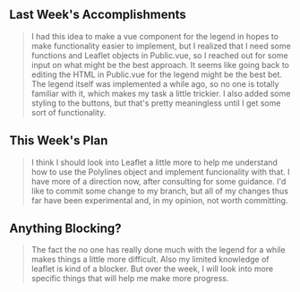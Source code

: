 ## Last Week's Accomplishments

> I had this idea to make a vue component for the legend in hopes to make functionality easier to implement, but I realized that I need some functions and Leaflet objects in Public.vue, so I reached out for some input on what might be the best approach. It seems like going back to editing the HTML in Public.vue for the legend might be the best bet. The legend itself was implemented a while ago, so no one is totally familiar with it, which makes my task a little trickier.
> I also added some styling to the buttons, but that's pretty meaningless until I get some sort of functionality.

## This Week's Plan

> I think I should look into Leaflet a little more to help me understand how to use the Polylines object and implement funcionality with that. I have more of a direction now, after consulting for some guidance. I'd like to commit some change to my branch, but all of my changes thus far have been experimental and, in my opinion, not worth committing.


## Anything Blocking?

> The fact the no one has really done much with the legend for a while makes things a little more difficult. Also my limited knowledge of leaflet is kind of a blocker. But over the week, I will look into more specific things that will help me make more progress.
